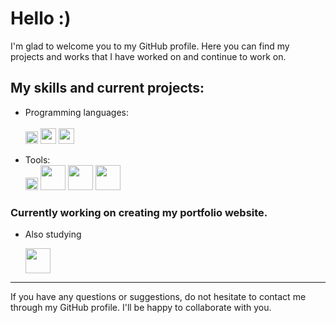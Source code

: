 
<!--
**lyahorskiy/lyahorskiy** is a ✨ _special_ ✨ repository because its `README.md` (this file) appears on your GitHub profile.

Here are some ideas to get you started:

- 🔭 I’m currently working on ...
- 🌱 I’m currently learning ...
- 👯 I’m looking to collaborate on ...
- 🤔 I’m looking for help with ...
- 💬 Ask me about ...
- 📫 How to reach me: ...
- 😄 Pronouns: ...
- ⚡ Fun fact: ...
-->

# Hello :)
 I'm glad to welcome you to my GitHub profile. Here you can find my projects and works that I have worked on and continue to work on. 


  ## My skills and current projects:
   * Programming languages:<br><br>
     <img width="20" src="https://cdn-icons-png.flaticon.com/128/5968/5968292.png"></img>
     <img width="25" src="https://cdn-icons-png.flaticon.com/128/5968/5968267.png"></img>
     <img width="25" src="https://cdn-icons-png.flaticon.com/128/5968/5968242.png"></img>

   * Tools:<br>
     <img width="20" src="https://git-scm.com/images/logos/downloads/Git-Icon-1788C.png"></img>
     <img width="40" src="https://lesscss.org/public/img/less_logo.png"></img>
     <img width="40" src="https://static.tildacdn.com/tild3238-6539-4334-b336-303633366265/1_IGn5E-1wp5mQ2DHoev.png"></img>
     <img width="40" src="https://raw.githubusercontent.com/webpack-contrib/awesome-webpack/master/media/awesome_webpack_branding.png"></img>

### Currently working on creating my portfolio website.


* Also studying 

  <img width="40" src="https://wpintegrate.com/wp-content/uploads/2017/07/react-logo.png"></img>
____

If you have any questions or suggestions, do not hesitate to contact me through my GitHub profile. I'll be happy to collaborate with you.
